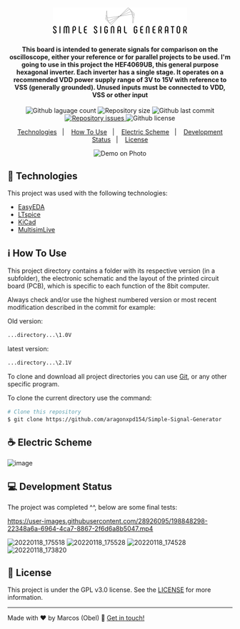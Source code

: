 <h1 align="center">
<img alt="Simple Signal Generator" src="https://raw.githubusercontent.com/aragonxpd154/Simple-Signal-Generator/main/REHEARSAL/SIMPLE%20SIGNAL%20GENERATOR_free-file.png"/>
<br>
</h1>

<h4 align="center">

This board is intended to generate signals for comparison on the oscilloscope, either your reference or for parallel projects to be used. I'm going to use in this project the HEF4069UB, this general purpose hexagonal inverter. Each inverter has a single stage. It operates on a recommended VDD power supply range of 3V to 15V with reference to VSS (generally grounded). Unused inputs must be connected to VDD, VSS or other input

</h4>

<p align="center">
<img alt="Github laguage count" src="https://img.shields.io/github/languages/count/aragonxpd154/Simple-Signal-Generator">
<img alt="Repository size" src="https://img.shields.io/github/repo-size/aragonxpd154/Simple-Signal-Generator">
<img alt="Github last commit" src="https://img.shields.io/github/last-commit/aragonxpd154/Simple-Signal-Generator">
<a href="https://github.com/aragonxpd154/Simple-Signal-Generator/issues">
<img alt="Repository issues" src="https://img.shields.io/github/issues/aragonxpd154/Simple-Signal-Generator"> 
</a>
<img alt="Github license" src="https://img.shields.io/github/license/aragonxpd154/Simple-Signal-Generator">
</a>
</p>

<p align="center">
<a href="#rocket-technologies">Technologies</a>&nbsp;&nbsp;&nbsp;|&nbsp;&nbsp;&nbsp;
<a href="#information_source">How To Use</a>&nbsp;&nbsp;&nbsp;|&nbsp;&nbsp;&nbsp;
<a href="#squematic">Electric Scheme</a>&nbsp;&nbsp;&nbsp;|&nbsp;&nbsp;&nbsp;
<a href="#status">Development Status</a>&nbsp;&nbsp;&nbsp;|&nbsp;&nbsp;&nbsp;
<a href="#memo-license">License</a>
</p>

<p align="center">
<img alt="Demo on Photo" src="https://i.imgur.com/9oforLe.png">
</p>

## :rocket: Technologies

This project was used with the following technologies:

-  [EasyEDA](https://easyeda.com/)
-  [LTspice](https://www.analog.com/en/design-center/design-tools-and-calculators/ltspice-simulator.html)
-  [KiCad](https://www.kicad.org/)
-  [MultisimLive](https://www.multisim.com/)

## :information_source: How To Use

This project directory contains a folder with its respective version (in a subfolder), the electronic schematic and the layout of the printed circuit board (PCB), which is specific to each function of the 8bit computer.

Always check and/or use the highest numbered version or most recent modification described in the commit for example:

Old version: 
```bash
...directory...\1.0V
````

latest version: 
```bash
...directory...\2.1V 
````

To clone and download all project directories you can use [Git](https://git-scm.com), or any other specific program.

To clone the current directory use the command:
```bash
# Clone this repository
$ git clone https://github.com/aragonxpd154/Simple-Signal-Generator
````

## ☕ Electric Scheme

![image](https://i.imgur.com/fcdnT5s.png)

## 💻 Development Status

The project was completed ^^, below are some final tests:

https://user-images.githubusercontent.com/28926095/198848298-22348a6a-6964-4ca7-8867-2f6d6a8b5047.mp4

![20220118_175518](https://user-images.githubusercontent.com/28926095/198848324-08ff9fee-6b54-4dfc-be31-8ab04a4cab7f.jpg)
![20220118_175528](https://user-images.githubusercontent.com/28926095/198848317-db18fb29-be48-4299-831f-ae7539dc38ea.jpg)
![20220118_174528](https://user-images.githubusercontent.com/28926095/198848344-020ffc0d-7b38-4f19-9792-744580f226c8.jpg)
![20220118_173820](https://user-images.githubusercontent.com/28926095/198848353-c09d9bbc-c138-4209-a1a3-a040686d01b2.jpg)

## :memo: License
This project is under the GPL v3.0 license. See the [LICENSE](https://github.com/aragonxpd154/Simple-Signal-Generator/blob/main/LICENSE) for more information.

---

Made with ♥ by Marcos (Obel) :wave: [Get in touch!](https://www.linkedin.com/in/marcosobel)